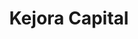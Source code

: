 ---
layout: firm_page
title: "Kejora Capital"
id: "kejorahq.com"
permalink: "/kejoracapitalkejorahq.com/"
website: "https://kejorahq.com/"
offices: "Jakarta (Indonesia)"
investment_stages: "Seed, Series A, Series B, Series C"
portfolio_companies: ""
portfolio_link: "https://www.kejorahq.com/portfolio"
investment_markets: "Healthtech, Edutech, Agritech, Sustainability & Renewable Energy, Fintech, Commerce Enabler, Logistic & Supply Chain, Media & Entertainment"
founded_year: "2014"
description: "Kejora Capital works with first-class founders to build transformative ventures that change the world and create a positive impact for stakeholders. They offer more than financial support, providing resources and access to their network of industry experts."
linkedin: "https://www.linkedin.com/company/kejorahq/"
twitter: ""
instagram: "https://www.instagram.com/kejorahq/"
team_page: "https://www.kejorahq.com/teams"
investor_type: "Venture Capital"
crunchbase: "https://www.crunchbase.com/organization/mountain-kejora"
pitchbook: "https://pitchbook.com/profiles/investor/120200-86"

# SEO Optimization
meta_title: "Kejora Capital - VC Firm - projectstartups.com"
meta_description: "Kejora Capital, Kejora Capital works with first-class founders to build transformative ventures that change the world and create a positive impact for stakeholders. T..."
meta_keywords: "Kejora Capital, Healthtech, Edutech, Agritech, Sustainability & Renewable Energy, Fintech, Commerce Enabler, Logistic & Supply Chain, Media & Entertainment, VC firm, venture capital, startup investor, projectstartups.com"
canonical_url: "https://vc.projectstartups.com/kejoracapitalkejorahq.com/"
---